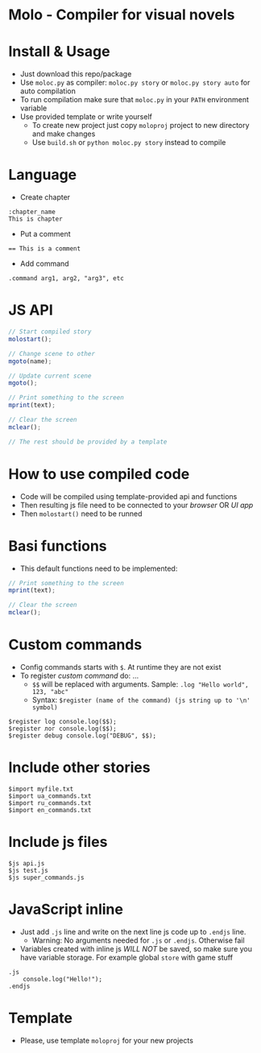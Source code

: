 # Molo - Compiler for visual novels

# Install & Usage
* Just download this repo/package
* Use `moloc.py` as compiler: `moloc.py story` or `moloc.py story auto` for auto compilation
* To run compilation make sure that `moloc.py` in your `PATH` environment variable
* Use provided template or write yourself
    * To create new project just copy `moloproj` project to new directory and make changes
    * Use `build.sh` or `python moloc.py story` instead to compile

# Language
* Create chapter
```
:chapter_name
This is chapter
```
* Put a comment
```
== This is a comment
```
* Add command
```
.command arg1, arg2, "arg3", etc
```

# JS API
```js
// Start compiled story
molostart();

// Change scene to other
mgoto(name);

// Update current scene
mgoto();

// Print something to the screen
mprint(text);

// Clear the screen
mclear();

// The rest should be provided by a template
```

# How to use compiled code
* Code will be compiled using template-provided api and functions
* Then resulting js file need to be connected to your _browser_ OR _UI app_
* Then `molostart()` need to be runned

# Basi functions
* This default functions need to be implemented:
```js
// Print something to the screen
mprint(text);

// Clear the screen
mclear();
```

# Custom commands
* Config commands starts with `$`. At runtime they are not exist
* To register _custom command_ do: ...
    * `$$` will be replaced with arguments. Sample: `.log "Hello world", 123, "abc"`
    * Syntax: `$register (name of the command) (js string up to '\n' symbol)`
```
$register log console.log($$);
$register лог console.log($$);
$register debug console.log("DEBUG", $$);
```

# Include other stories
```
$import myfile.txt
$import ua_commands.txt
$import ru_commands.txt
$import en_commands.txt
```

# Include js files
```
$js api.js
$js test.js
$js super_commands.js
```

# JavaScript inline
* Just add `.js` line and write on the next line js code up to `.endjs` line.
    * Warning: No arguments needed for `.js` or `.endjs`. Otherwise fail
* Variables created with inline js _WILL NOT_ be saved, so make sure you have variable storage. For example global `store` with game stuff
```
.js
    console.log("Hello!");
.endjs
```

# Template
* Please, use template `moloproj` for your new projects
